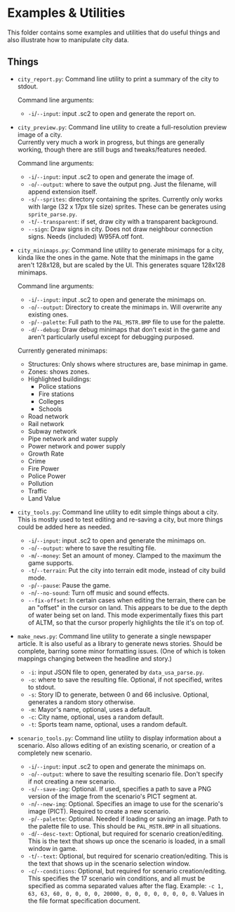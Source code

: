 # Examples & Utilities
This folder contains some examples and utilities that do useful things and also illustrate how to manipulate city data.

## Things
 - `city_report.py`: Command line utility to print a summary of the city to stdout.

    Command line arguments:
   - `-i`/`--input`: input .sc2 to open and generate the report on.
 - `city_preview.py`: Command line utility to create a full-resolution preview image of a city.\
    Currently very much a work in progress, but things are generally working, though there are still bugs and tweaks/features needed.

    Command line arguments:
    - `-i`/`--input`: input .sc2 to open and generate the image of.
    - `-o`/`--output`: where to save the output png. Just the filename, will append extension itself.
    - `-s`/`--sprites`: directory containing the sprites. Currently only works with large (32 x 17px tile size) sprites. These can be generates using `sprite_parse.py`.
    - `-t`/`--transparent`: if set, draw city with a transparent background.
    - `--sign`: Draw signs in city. Does not draw neighbour connection signs. Needs (included) W95FA.otf font.

 - `city_minimaps.py`: Command line utility to generate minimaps for a city, kinda like the ones in the game. Note that the minimaps in the game aren't 128x128, but are scaled by the UI. This generates square 128x128 minimaps.

    Command line arguments:
   - `-i`/`--input`: input .sc2 to open and generate the minimaps on.
   - `-o`/`--output`: Directory to create the minimaps in. Will overwrite any existing ones.
   - `-p`/`--palette`: Full path to the `PAL_MSTR.BMP` file to use for the palette.
   - `-d`/`--debug`: Draw debug minimaps that don't exist in the game and aren't particularly useful except for debugging purposed.

   Currently generated minimaps:
   - Structures: Only shows where structures are, base minimap in game.
   - Zones: shows zones.
   - Highlighted buildings:
     - Police stations
     - Fire stations
     - Colleges
     - Schools
   - Road network
   - Rail network
   - Subway network
   - Pipe network and water supply
   - Power network and power supply
   - Growth Rate
   - Crime
   - Fire Power
   - Police Power
   - Pollution
   - Traffic
   - Land Value

 - `city_tools.py`: Command line utility to edit simple things about a city. This is mostly used to test editing and re-saving a city, but more things could be added here as needed.
   - `-i`/`--input`: input .sc2 to open and generate the minimaps on.
   - `-o`/`--output`: where to save the resulting file.
   - `-m`/`--money`: Set an amount of money. Clamped to the maximum the game supports.
   - `-t`/`--terrain`: Put the city into terrain edit mode, instead of city build mode.
   - `-p`/`--pause`: Pause the game.
   - `-n`/`--no-sound`: Turn off music and sound effects.
   - `--fix-offset`: In certain cases when editing the terrain, there can be an "offset" in the cursor on land. This appears to be due to the depth of water being set on land. This mode experimentally fixes this part of ALTM, so that the cursor properly highlights the tile it's on top of.

 - `make_news.py`: Command line utility to generate a single newspaper article. It is also useful as a library to generate news stories. Should be complete, barring some minor formatting issues. (One of which is token mappings changing between the headline and story.)
   - `-i`: input JSON file to open, generated by `data_usa_parse.py`.
   - `-o`: where to save the resulting file. Optional, if not specified, writes to stdout.
   - `-s`: Story ID to generate, between 0 and 66 inclusive. Optional, generates a random story otherwise.
   - `-m`: Mayor's name, optional, uses a default.
   - `-c`: City name, optional, uses a random default.
   - `-t`: Sports team name, optional, uses a random default.

 - `scenario_tools.py`: Command line utility to display information about a scenario. Also allows editing of an existing scenario, or creation of a completely new scenario.
   - `-i`/`--input`: input .sc2 to open and generate the minimaps on.
   - `-o`/`--output`: where to save the resulting scenario file. Don't specify if not creating a new scenario.
   - `-s`/`--save-img`: Optional. If used, specifies a path to save a PNG version of the image from the scenario's PICT segment at.
   - `-n`/`--new-img`: Optional. Specifies an image to use for the scenario's image (PICT). Required to create a new scenario.
   - `-p`/`--palette`: Optional. Needed if loading or saving an image. Path to the palette file to use. This should be `PAL_MSTR.BMP` in all situations.
   - `-d`/`--desc-text`: Optional, but required for scenario creation/editing. This is the text that shows up once the scenario is loaded, in a small window in game.
   - `-t`/`--text`: Optional, but required for scenario creation/editing. This is the text that shows up in the scenario selection window.
   - `-c`/`--conditions`: Optional, but required for scenario creation/editing. This specifies the 17 scenario win conditions, and all must be specified as comma separated values after the flag. Example: `-c 1, 63, 63, 60, 0, 0, 0, 0, 20000, 0, 0, 0, 0, 0, 0, 0, 0`. Values in the file format specification document.
